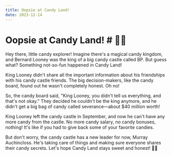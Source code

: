 ```yaml
---
title: Oopsie at Candy Land! 
date: 2023-12-14
---
```

# Oopsie at Candy Land! # 🍭🏰

Hey there, little candy explorer! Imagine there's a magical candy kingdom, and Bernard Looney was the king of a big candy castle called BP. But guess what? Something not-so-fun happened in Candy Land!

King Looney didn't share all the important information about his friendships with his candy castle friends. The big decision-makers, like the candy board, found out he wasn't completely honest. Oh no!

So, the candy board said, "King Looney, you didn't tell us everything, and that's not okay." They decided he couldn't be the king anymore, and he didn't get a big bag of candy called severance—about $40 million worth!

King Looney left the candy castle in September, and now he can't have any more candy from the castle. No more candy salary, no candy bonuses, nothing! It's like if you had to give back some of your favorite candies.

But don't worry, the candy castle has a new leader for now, Murray Auchincloss. He's taking care of things and making sure everyone shares their candy secrets. Let's hope Candy Land stays sweet and honest! 🏰🍬